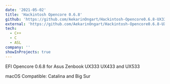 ```yaml
---
date: '2021-05-02'
title: 'Hackintosh Opencore 0.6.8'
github: 'https://github.com/AekarinOngart/Hackintosh-Opencore0.6.8-UX333'
external: 'https://github.com/AekarinOngart/Hackintosh-Opencore0.6.8-UX333'
tech:
  - C++
  - C
  - ASL
company: ''
showInProjects: true
---
```


EFI Opencore 0.6.8 for Asus Zenbook UX333 UX433 and UX533

macOS Compatible: Catalina and Big Sur
